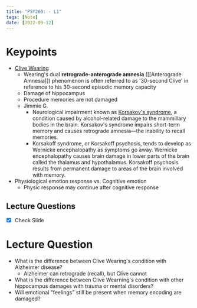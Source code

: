 ```yaml
---
title: "PSY260: - L1"
tags: [Note]
date: [2022-09-12]
---
```


# Keypoints

- [Clive Wearing](https://en.wikipedia.org/wiki/Clive_Wearing)
    - Wearing's dual **retrograde-anterograde amnesia** ([[Anterograde Amnesia]]) phenomenon is often referred to as '30-second Clive' in reference to his 30-second episodic memory capacity
    - Damage of hippocampus
    - Procedure memories are not damaged
	- Jimmie G.
	    - Neurological impairment known as [Korsakov's syndrome](https://en.wikipedia.org/wiki/Korsakoff_syndrome), a condition caused by alcohol-related damage to the mammillary bodies in the brain. Korsakov's syndrome impairs short-term memory and causes retrograde amnesia—the inability to recall memories.
	    - Korsakoff syndrome, or Korsakoff psychosis, tends to develop as Wernicke encephalopathy as symptoms go away. Wernicke encephalopathy causes brain damage in lower parts of the brain called the thalamus and hypothalamus. Korsakoff psychosis results from permanent damage to areas of the brain involved with memory.
- Physiological emotion response vs. Cognitive emotion
    - Physic response may continue after cognitive response

## Lecture Questions

- [x] Check Slide

# Lecture Question

- What is the difference between Clive Wearing's condition with Alzheimer disease?
    - Alzheimer can retrograde (recall), but Clive cannot
- What is the difference between Clive Wearning's condition with other hippocampus damages with trauma or mental disorders?
- Will emotional "feelings" still be present when memory encoding are damaged?


